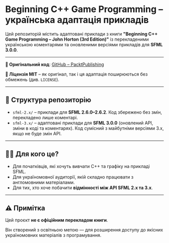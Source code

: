 # Beginning C++ Game Programming – українська адаптація прикладів

Цей репозиторій містить адаптовані приклади з книги
**"Beginning C++ Game Programming – John Horton (3rd Edition)"**
із перекладеними українською коментарями та оновленими версіями прикладів для **SFML 3.0.0**.

---

**🔗 Оригінальний код**: [GitHub – PacktPublishing](https://github.com/PacktPublishing/Beginning-C-Game-Programming-Third-Edition)

**📝 Ліцензія MIT** – як оригінал, так і ця адаптація поширюються без обмежень (див. `LICENSE`).

---

## 📁 Структура репозиторію

- `sfml-2.x/` – приклади для **SFML 2.6.0–2.6.2**. Код збережено без змін, перекладено лише коментарі.
- `sfml-3.x/` – адаптовані приклади для **SFML 3.0.0** (оновлений API, зміни в коді та коментарях).
  Код сумісний з майбутніми версіями 3.x, якщо не буде змін API.

---

## 🧑‍💻 Для кого це?

- Для початківців, які хочуть вивчати C++ та графіку на прикладі SFML.
- Для україномовної аудиторії, якій складно працювати з англомовними матеріалами.
- Для тих, хто хоче побачити **відмінності між API SFML 2.x та 3.x**.

---

## ⚠️ Примітка

Цей проєкт **не є офіційним перекладом книги**.

Він створений з освітньою метою — для розширення доступу до якісних україномовних матеріалів з програмування.
